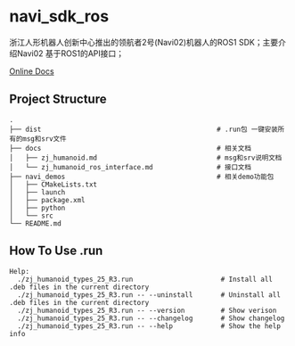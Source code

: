 # navi_sdk_ros
浙江人形机器人创新中心推出的领航者2号(Navi02)机器人的ROS1 SDK；主要介绍Navi02 基于ROS1的API接口；

[Online Docs](https://zj-humanoid.github.io/navi_sdk_documents/)

## Project Structure

```
.
├── dist                                            # .run包 一键安装所有的msg和srv文件
├── docs                                            # 相关文档
│   ├── zj_humanoid.md                              # msg和srv说明文档
│   └── zj_humanoid_ros_interface.md                # 接口文档
├── navi_demos                                      # 相关demo功能包
│   ├── CMakeLists.txt
│   ├── launch
│   ├── package.xml
│   ├── python
│   └── src
└── README.md
```




## How To Use .run

```
Help:
  ./zj_humanoid_types_25_R3.run                      # Install all .deb files in the current directory
  ./zj_humanoid_types_25_R3.run -- --uninstall       # Uninstall all .deb files in the current directory
  ./zj_humanoid_types_25_R3.run -- --version         # Show verison
  ./zj_humanoid_types_25_R3.run -- --changelog       # Show changelog
  ./zj_humanoid_types_25_R3.run -- --help            # Show the help info
```